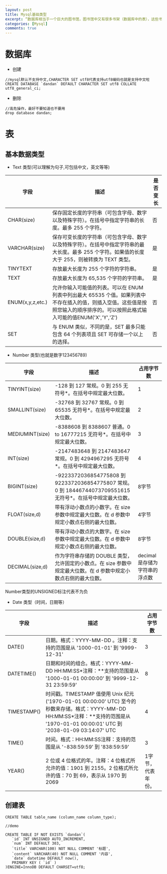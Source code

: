 ```yaml
---
layout: post
title: Mysql基础类型
excerpt: “数据库相当于一个巨大的图书馆，图书馆中又有很多书架（数据库中的表），这些书架上存放着不同类别的书本（数据库的数据）,每一本个书架上都写着这些书架上书的属性（类别，时间，作者，数量）,这些属性对应着表中的字段，而类别是中文标注的，数量是数字，时间是时间格式，这些对应着的是，每个字段都有自己的数据类型”
categories: [Mysql]
comments: true
---
```

# 数据库

* 创建
```
//mysql默认不支持中文,CHARACTER SET utf8代表支持utf8编码也就是支持中文啦
CREATE DATABASE `dandan` DEFAULT CHARACTER SET utf8 COLLATE utf8_general_ci;
```
* 删除
```
//高危操作，最好不要知道也不要用
drop database dandan;
```
# 表

## 基本数据类型
* Text 类型(可以理解为句子,可包括中文，英文等等)

字段 | 描述  | 是否变长
------------- | ------------- | -------------
CHAR(size)  | 保存固定长度的字符串（可包含字母、数字以及特殊字符）。在括号中指定字符串的长度。最多 255 个字符。 | 否
VARCHAR(size)  | 保存可变长度的字符串（可包含字母、数字以及特殊字符）。在括号中指定字符串的最大长度。最多 255 个字符。如果值的长度大于 255，则被转换为 TEXT 类型。| 是
TINYTEXT | 存放最大长度为 255 个字符的字符串。 | 是
TEXT | 存放最大长度为 65,535 个字符的字符串。 | 是
ENUM(x,y,z,etc.) | 允许你输入可能值的列表。可以在 ENUM 列表中列出最大 65535 个值。如果列表中不存在插入的值，则插入空值。这些值是按照您输入的顺序排序的。可以按照此格式输入可能的值ENUM('X','Y','Z') | 否
SET | 与 ENUM 类似，不同的是，SET 最多只能包含 64 个列表项且 SET 可存储一个以上的选择。 | 否


* Number 类型(也就是数字123456789)

字段 | 描述  | 占用字节数
------------- | ------------- | -------------
TINYINT(size) | -128 到 127 常规。0 到 255 无符号*。在括号中规定最大位数。| 1
SMALLINT(size) | -32768 到 32767 常规。0 到 65535 无符号*。在括号中规定最大位数。 | 2
MEDIUMINT(size) |  -8388608 到 8388607 普通。0 to 16777215 无符号*。在括号中规定最大位数。 | 3
INT(size) | -2147483648 到 2147483647 常规。0 到 4294967295 无符号*。在括号中规定最大位数。 | 4
BIGINT(size) | -9223372036854775808 到 9223372036854775807 常规。0 到 18446744073709551615 无符号*。在括号中规定最大位数。 | 8字节
FLOAT(size,d) | 带有浮动小数点的小数字。在 size 参数中规定最大位数。在 d 参数中规定小数点右侧的最大位数。| 4字节
DOUBLE(size,d) |带有浮动小数点的大数字。在 size 参数中规定最大位数。在 d 参数中规定小数点右侧的最大位数。 | 8字节
DECIMAL(size,d) |作为字符串存储的 DOUBLE 类型，允许固定的小数点。在 size 参数中规定最大位数。在 d 参数中规定小数点右侧的最大位数。| decimal是存储为字符串的浮点数

Number类型的UNSIGNED标注代表不为负

* Date 类型（时间，日期等）

字段 | 描述  | 占用字节数
------------- | ------------- | -------------
DATE() | 日期。格式：YYYY-MM-DD 。注释：支持的范围是从 '1000-01-01' 到 '9999-12-31' | 3
DATETIME() | 日期和时间的组合。格式：YYYY-MM-DD HH:MM:SS*注释：**支持的范围是从 '1000-01-01 00:00:00' 到 '9999-12-31 23:59:59' | 8
TIMESTAMP() | 时间戳。TIMESTAMP 值使用 Unix 纪元('1970-01-01 00:00:00' UTC) 至今的秒数来存储。格式：YYYY-MM-DD HH:MM:SS*注释：**支持的范围是从 '1970-01-01 00:00:01' UTC 到 '2038-01-09 03:14:07' UTC | 4
TIME() | 时间。格式：HH:MM:SS注释：支持的范围是从 '-838:59:59' 到 '838:59:59' | 3
YEAR() | 2 位或 4 位格式的年。注释：4 位格式所允许的值：1901 到 2155。2 位格式所允许的值：70 到 69，表示从 1970 到 2069 | 1字节，代表年份。

## 创建表
```
CREATE TABLE table_name (column_name column_type);

//demo

CREATE TABLE IF NOT EXISTS `dandan`(
   `id` INT UNSIGNED AUTO_INCREMENT,
   `num` INT DEFAULT 303,
   `title` VARCHAR(100) NOT NULL COMMENT '标题',
   `content` VARCHAR(40) NOT NULL COMMENT '内容',
   `date` datetime DEFAULT now(),
   PRIMARY KEY ( `id` )
)ENGINE=InnoDB DEFAULT CHARSET=utf8;
```
